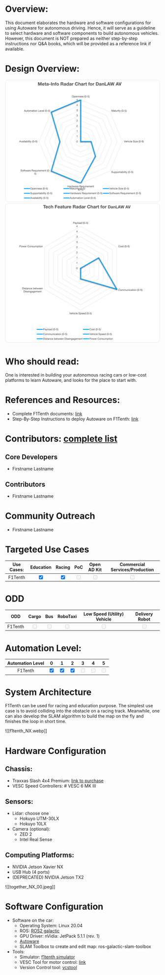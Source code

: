 
# Overview: 

This document elaborates the hardware and software configurations for using Autoware for autonomous driving. Hence, it will serve as a guideline to select hardware and software components to build autonomous vehicles. However, this document is NOT prepared as neither step-by-step instructions nor Q&A books, which will be provided as a reference link if available. 

# Design Overview: 

![Meta Chart for DanLaw's AV Design](DanLawAV_Meta.png)
![Tech Chart for DanLaw's AV Design](DanLawAV_Tech.png)


# Who should read: 
One is interested in building your autonomous racing cars or low-cost platforms to learn Autoware, and looks for the place to start with. 

# References and Resources: 
- Complete F1Tenth documents: [link](https://f1tenth.readthedocs.io/en/foxy_test/getting_started/intro.html)
- Step-By-Step Instructions to deploy Autoware on F1Tenth: [link](https://f1tenth.readthedocs.io/en/foxy_test/autoware/intro.html)


# Contributors: [complete list](https://f1tenth.readthedocs.io/en/foxy_test/support/acknowledgment.html#contributors)
## Core Developers
- Firstname Lastname
## Contributors
- Firstname Lastname

# Community Outreach
- Firstname Lastname

# Targeted Use Cases

| Use Cases: | Education | Racing | PoC | Open AD Kit | Commercial Services/Production |
|:--------: | :--------:| :---------: | :---------: |:---------: | :---------: |
|F1Tenth | <input type="checkbox" checked />  | <input type="checkbox" checked />  | <input type="checkbox" disabled  />  | <input type="checkbox" disabled  />  | <input type="checkbox" disabled  />  | 

# ODD

| ODD | Cargo | Bus | RoboTaxi | Low Speed (Utility) Vehicle | Delivery Robot |
|:--------: | :--------:| :---------: | :---------: |:---------: | :---------: |
|F1Tenth | <input type="checkbox" disabled  />  | <input type="checkbox" disabled />  | <input type="checkbox" disabled  />  | <input type="checkbox" disabled  />  | <input type="checkbox" disabled  />  | 

# Automation Level:
| Automation Level | 0 | 1 | 2 | 3 | 4 | 5 |
|:--------: | :--------:| :---------: | :---------: |:---------: | :---------: | :---------: |
|F1Tenth | <input type="checkbox" checked  />  |  <input type="checkbox" checked  />  | <input type="checkbox" checked />  | <input type="checkbox" disabled  />  | <input type="checkbox" disabled  />  | <input type="checkbox" disabled  />  | 


# System Architecture

F1Tenth can be used for racing and education purpose. The simplest use case is to avoid colliding into the obstacle on a racing track. Meanwhile, one can also develop the SLAM algorithm to build the map on the fly and finishes the loop in short time. 

![[f1tenth_NX.webp]]

# Hardware Configuration
## Chassis:
-  Traxxas Slash 4x4 Premium: [link to purchase](https://www.amainhobbies.com/traxxas-slash-4x4-ultimate-rtr-4wd-short-course-truck-orange-tra68077-4-orng/p858530)
- VESC Speed Controllers: # VESC 6 MK III

## Sensors:
- Lidar: choose one
	- Hokuyo UTM-30LX
	- Hokuyo 10LX
- Camera (optional):
	- ZED 2
	- Intel Real Sense

## Computing Platforms:
- NVIDIA Jetson Xavier NX
- USB Hub (4 ports)
- (DEPRECATED) NVIDIA Jetson TX2

![[together_NX_00.jpeg]]

# Software Configuration 
- Software on the car:
	- Operating System: Linux 20.04
	- ROS: [ROS2 galactic](https://docs.ros.org/en/galactic/Installation/Ubuntu-Install-Debians.html)
	- GPU Driver: nVidia: JetPack 5.1.1 (rev. 1)
	- [Autoware](https://github.com/autowarefoundation/autoware.git)
	- SLAM Toolbox to create and edit map: ros-galactic-slam-toolbox
- Tools: 
	- Simulator: [f1tenth simulator](https://f1tenth.readthedocs.io/en/foxy_test/going_forward/simulator/index.html)
	- VESC Tool for motor control: [link](https://vesc-project.com/vesc_tool)
	- Version Control tool: [vcstool](https://github.com/dirk-thomas/vcstool)
